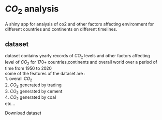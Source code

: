 # $CO_2$ analysis
A shiny app for analysis of co2 and other factors affecting environment for different countries and continents on different timelines.

## dataset
dataset contains yearly records of $CO_2$ levels and other factors affecting level of $CO_2$ for 170+ countries,continents and overall world over a period of time from 1950 to 2020  
some of the features of the dataset are :  
    1.  overall $CO_2$  
    2. $CO_2$ generated by trading  
    3. $CO_2$ generated by cement  
    4. $CO_2$ generated by coal  
    etc...  

[Download dataset](https://raw.githubusercontent.com/owid/co2-data/master/owid-co2-data.csv)
